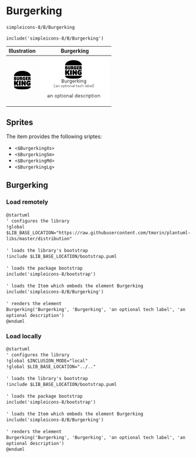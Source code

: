 # Burgerking


```text
simpleicons-8/B/Burgerking
```

```text
include('simpleicons-8/B/Burgerking')
```



| Illustration | Burgerking |
| :---: | :---: |
| ![illustration for Illustration](../../simpleicons-8/B/Burgerking.png) | ![illustration for Burgerking](../../simpleicons-8/B/Burgerking.Local.png) |



## Sprites
The item provides the following sriptes:

- `<$BurgerkingXs>`
- `<$BurgerkingSm>`
- `<$BurgerkingMd>`
- `<$BurgerkingLg>`





## Burgerking

### Load remotely
```plantuml
@startuml
' configures the library
!global $LIB_BASE_LOCATION="https://raw.githubusercontent.com/tmorin/plantuml-libs/master/distribution"

' loads the library's bootstrap
!include $LIB_BASE_LOCATION/bootstrap.puml

' loads the package bootstrap
include('simpleicons-8/bootstrap')

' loads the Item which embeds the element Burgerking
include('simpleicons-8/B/Burgerking')

' renders the element
Burgerking('Burgerking', 'Burgerking', 'an optional tech label', 'an optional description')
@enduml
```

### Load locally
```plantuml
@startuml
' configures the library
!global $INCLUSION_MODE="local"
!global $LIB_BASE_LOCATION="../.."

' loads the library's bootstrap
!include $LIB_BASE_LOCATION/bootstrap.puml

' loads the package bootstrap
include('simpleicons-8/bootstrap')

' loads the Item which embeds the element Burgerking
include('simpleicons-8/B/Burgerking')

' renders the element
Burgerking('Burgerking', 'Burgerking', 'an optional tech label', 'an optional description')
@enduml
```

